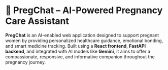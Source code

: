 # 🤰 PregChat – AI-Powered Pregnancy Care Assistant

**PregChat** is an AI-enabled web application designed to support pregnant women by providing personalized healthcare guidance, emotional bonding, and smart medicine tracking. Built using a **React frontend**, **FastAPI backend**, and integrated with AI models like **Gemini**, it aims to offer a compassionate, responsive, and informative companion throughout the pregnancy journey.

